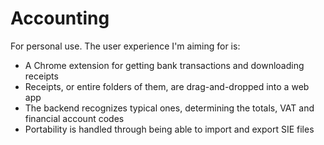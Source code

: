 # Accounting

For personal use. The user experience I'm aiming for is:

- A Chrome extension for getting bank transactions and downloading receipts
- Receipts, or entire folders of them, are drag-and-dropped into a web app
- The backend recognizes typical ones, determining the totals, VAT and financial account codes
- Portability is handled through being able to import and export SIE files
